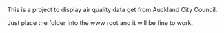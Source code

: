 
This is a project to display air quality data get from Auckland City Council.

Just place the folder into the www root and it will be fine to work.
